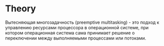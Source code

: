 
# Theory

Вытесняющая многозадачность (preemptive multitasking) - это подход к управлению ресурсами процессора в операционной системе, при котором операционная система сама принимает решение о переключении между выполняемыми процессами или потоками.